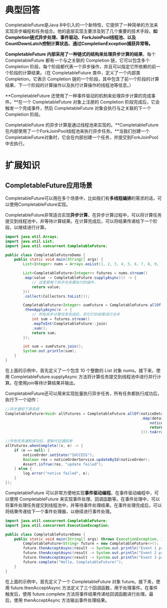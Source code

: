 # 典型回答


CompletableFuture是Java 8中引入的一个新特性，它提供了一种简单的方法来实现异步编程和任务组合。他的底层实现主要涉及到了几个重要的技术手段，**如Completion链式异步处理、事件驱动、ForkJoinPool线程池、以及CountDownLatch控制计算状态、通过CompletionException捕获异常等。**



**CompletableFuture 内部采用了一种链式的结构来处理异步计算的结果**，每个 CompletableFuture 都有一个与之关联的 Completion 链，它可以包含多个 Completion 阶段，每个阶段都代表一个异步操作，并且可以指定它所依赖的前一个阶段的计算结果。（在 CompletableFuture 类中，定义了一个内部类 Completion，它表示 Completion 链的一个阶段，其中包含了前一个阶段的计算结果、下一个阶段的计算操作以及执行计算操作的线程池等信息。）



**CompletableFuture 还使用了一种事件驱动的机制来处理异步计算的完成事件。**在一个 CompletableFuture 对象上注册的 Completion 阶段完成后，它会触发一个完成事件，然后 CompletableFuture 对象会执行与之关联的下一个 Completion 阶段。



CompletableFuture 的异步计算是通过线程池来实现的。**CompletableFuture在内部使用了一个ForkJoinPool线程池来执行异步任务。**当我们创建一个CompletableFuture对象时，它会在内部创建一个任务，并提交到ForkJoinPool中去执行。



# 扩展知识


## CompletableFuture应用场景


CompletableFuture可以用在多个场景中，比如我们有**多线程编排**的需求的话，可以使用CompletableFuture实现。



CompletableFuture非常适合实现**异步计算**，在异步计算过程中，可以将计算任务提交到线程池中，并等待计算结果。在计算完成后，可以将结果传递给下一个阶段，以继续进行计算。



```java
import java.util.Arrays;
import java.util.List;
import java.util.concurrent.CompletableFuture;

public class CompletableFutureDemo {
    public static void main(String[] args) {
        List<Integer> nums = Arrays.asList(1, 2, 3, 4, 5, 6, 7, 8, 9, 10);

        List<CompletableFuture<Integer>> futures = nums.stream()
        .map(value -> CompletableFuture.supplyAsync(() -> {
            // 这里是每个异步任务要执行的操作，
            return value;
        }))
        .collect(Collectors.toList());

        CompletableFuture<Integer> sumFuture = CompletableFuture.allOf(futures.toArray(new CompletableFuture[0]))
        .thenApplyAsync(v -> {
            // 所有异步计算任务完成后，将它们的结果进行合并
            int sum = futures.stream()
            .mapToInt(CompletableFuture::join)
            .sum();
            return sum;
        });

        int sum = sumFuture.join();
        System.out.println(sum);
    }
}

```



在上面的示例中，首先定义了一个包含 10 个整数的 List 对象 nums。接下来，使用 CompletableFuture.supplyAsync 方法将计算任务提交到线程池中进行并行计算。在使用join等待计算结果并输出。



CompletableFuture还可以用来实现批量执行异步任务，所有任务都执行成功后，执行下一个动作：



```java
//异步通知下游系统
CompletableFuture<Void> allFutures = CompletableFuture.allOf(noticeDetails.stream()
                                                             .map(detail -> CompletableFuture.supplyAsync(() -> {
                                                                 notice(detail);
                                                                 return null;
                                                             })).toArray(CompletableFuture[]::new));

//所有任务通知成功后，更新代还通知单
allFutures.whenComplete((v, e) -> {
    if (e == null) {
        noticeOrder.setState("SUCCESS");
        Boolean res = noticeOrderService.updateById(noticeOrder);
        Assert.isTrue(res, "update failed");
    } else {
        log.error("notice failed", e);
    }
});
```





CompletableFuture 可以非常方便地实现**事件驱动编程**。在事件驱动编程中，可以使用 CompletableFuture 来实现事件处理、回调函数等。在事件处理中，可以将事件处理任务提交到线程池中，并等待事件处理结果。在事件处理完成后，可以将结果传递给下一个事件处理器，以继续进行事件处理。



```java
import java.util.concurrent.CompletableFuture;
import java.util.concurrent.ExecutionException;

public class CompletableFutureDemo {
    public static void main(String[] args) throws ExecutionException, InterruptedException {
        CompletableFuture<String> future = new CompletableFuture<>();
        future.thenAcceptAsync(result -> System.out.println("Event 1 processed: " + result));
        future.thenAcceptAsync(result -> System.out.println("Event 2 processed: " + result));
        future.thenAcceptAsync(result -> System.out.println("Event 3 processed: " + result));
        future.complete("Hello, CompletableFuture!");
    }
}
```



在上面的示例中，首先定义了一个 CompletableFuture 对象 future。接下来，使用 future.thenAcceptAsync 方法定义了三个回调函数，用于处理事件。在事件触发后，使用 future.complete 方法将事件结果传递给回调函数进行处理。最后，使用 thenAcceptAsync 方法输出事件处理结果。


